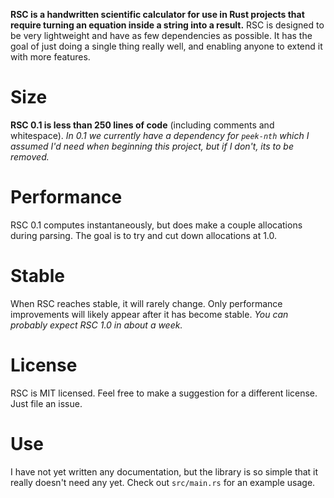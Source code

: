 **RSC is a handwritten scientific calculator for use in Rust projects that require turning an equation inside a string into a result.** RSC is designed to be very lightweight and have as few dependencies as possible. It has the goal of just doing a single thing really well, and enabling anyone to extend it with more features.

# Size
**RSC 0.1 is less than 250 lines of code** (including comments and whitespace). *In 0.1 we currently have a dependency for `peek-nth` which I assumed I'd need when beginning this project, but if I don't, its to be removed.*

# Performance
RSC 0.1 computes instantaneously, but does make a couple allocations during parsing. The goal is to try and cut down allocations at 1.0.

# Stable
When RSC reaches stable, it will rarely change. Only performance improvements will likely appear after it has become stable.
*You can probably expect RSC 1.0 in about a week.*

# License
RSC is MIT licensed. Feel free to make a suggestion for a different license. Just file an issue.

# Use
I have not yet written any documentation, but the library is so simple that it really doesn't need any yet. Check out `src/main.rs` for an example usage.
